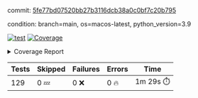 commit: [5fe77bd07520bb27b3116dcb38a0c0bf7c20b795](https://github.com/rcmdnk/homebrew-file/tree/5fe77bd07520bb27b3116dcb38a0c0bf7c20b795)

condition: branch=main, os=macos-latest, python_version=3.9

[![test](https://github.com/rcmdnk/homebrew-file/actions/workflows/test.yml/badge.svg)](https://github.com/rcmdnk/homebrew-file/actions/runs/15961675993)
<a href="https://github.com/rcmdnk/homebrew-file/blob/5fe77bd07520bb27b3116dcb38a0c0bf7c20b795/README.md"><img alt="Coverage" src="https://img.shields.io/badge/Coverage-62%25-yellow.svg" /></a><details><summary>Coverage Report </summary><table><tr><th>File</th><th>Stmts</th><th>Miss</th><th>Cover</th><th>Missing</th></tr><tbody><tr><td colspan="5"><b>bin</b></td></tr><tr><td>&nbsp; &nbsp;<a href="https://github.com/rcmdnk/homebrew-file/blob/5fe77bd07520bb27b3116dcb38a0c0bf7c20b795/bin/brew-file">brew-file</a></td><td>2162</td><td>815</td><td>62%</td><td><a href="https://github.com/rcmdnk/homebrew-file/blob/5fe77bd07520bb27b3116dcb38a0c0bf7c20b795/bin/brew-file#L56-L62">56&ndash;62</a>, <a href="https://github.com/rcmdnk/homebrew-file/blob/5fe77bd07520bb27b3116dcb38a0c0bf7c20b795/bin/brew-file#L149">149</a>, <a href="https://github.com/rcmdnk/homebrew-file/blob/5fe77bd07520bb27b3116dcb38a0c0bf7c20b795/bin/brew-file#L161">161</a>, <a href="https://github.com/rcmdnk/homebrew-file/blob/5fe77bd07520bb27b3116dcb38a0c0bf7c20b795/bin/brew-file#L164">164</a>, <a href="https://github.com/rcmdnk/homebrew-file/blob/5fe77bd07520bb27b3116dcb38a0c0bf7c20b795/bin/brew-file#L213">213</a>, <a href="https://github.com/rcmdnk/homebrew-file/blob/5fe77bd07520bb27b3116dcb38a0c0bf7c20b795/bin/brew-file#L307">307</a>, <a href="https://github.com/rcmdnk/homebrew-file/blob/5fe77bd07520bb27b3116dcb38a0c0bf7c20b795/bin/brew-file#L310">310</a>, <a href="https://github.com/rcmdnk/homebrew-file/blob/5fe77bd07520bb27b3116dcb38a0c0bf7c20b795/bin/brew-file#L378-L380">378&ndash;380</a>, <a href="https://github.com/rcmdnk/homebrew-file/blob/5fe77bd07520bb27b3116dcb38a0c0bf7c20b795/bin/brew-file#L389-L390">389&ndash;390</a>, <a href="https://github.com/rcmdnk/homebrew-file/blob/5fe77bd07520bb27b3116dcb38a0c0bf7c20b795/bin/brew-file#L484">484</a>, <a href="https://github.com/rcmdnk/homebrew-file/blob/5fe77bd07520bb27b3116dcb38a0c0bf7c20b795/bin/brew-file#L490-L493">490&ndash;493</a>, <a href="https://github.com/rcmdnk/homebrew-file/blob/5fe77bd07520bb27b3116dcb38a0c0bf7c20b795/bin/brew-file#L531-L555">531&ndash;555</a>, <a href="https://github.com/rcmdnk/homebrew-file/blob/5fe77bd07520bb27b3116dcb38a0c0bf7c20b795/bin/brew-file#L559-L567">559&ndash;567</a>, <a href="https://github.com/rcmdnk/homebrew-file/blob/5fe77bd07520bb27b3116dcb38a0c0bf7c20b795/bin/brew-file#L693">693</a>, <a href="https://github.com/rcmdnk/homebrew-file/blob/5fe77bd07520bb27b3116dcb38a0c0bf7c20b795/bin/brew-file#L813-L817">813&ndash;817</a>, <a href="https://github.com/rcmdnk/homebrew-file/blob/5fe77bd07520bb27b3116dcb38a0c0bf7c20b795/bin/brew-file#L830-L835">830&ndash;835</a>, <a href="https://github.com/rcmdnk/homebrew-file/blob/5fe77bd07520bb27b3116dcb38a0c0bf7c20b795/bin/brew-file#L846">846</a>, <a href="https://github.com/rcmdnk/homebrew-file/blob/5fe77bd07520bb27b3116dcb38a0c0bf7c20b795/bin/brew-file#L863">863</a>, <a href="https://github.com/rcmdnk/homebrew-file/blob/5fe77bd07520bb27b3116dcb38a0c0bf7c20b795/bin/brew-file#L867-L875">867&ndash;875</a>, <a href="https://github.com/rcmdnk/homebrew-file/blob/5fe77bd07520bb27b3116dcb38a0c0bf7c20b795/bin/brew-file#L884-L887">884&ndash;887</a>, <a href="https://github.com/rcmdnk/homebrew-file/blob/5fe77bd07520bb27b3116dcb38a0c0bf7c20b795/bin/brew-file#L889-L892">889&ndash;892</a>, <a href="https://github.com/rcmdnk/homebrew-file/blob/5fe77bd07520bb27b3116dcb38a0c0bf7c20b795/bin/brew-file#L894-L897">894&ndash;897</a>, <a href="https://github.com/rcmdnk/homebrew-file/blob/5fe77bd07520bb27b3116dcb38a0c0bf7c20b795/bin/brew-file#L908-L926">908&ndash;926</a>, <a href="https://github.com/rcmdnk/homebrew-file/blob/5fe77bd07520bb27b3116dcb38a0c0bf7c20b795/bin/brew-file#L977-L987">977&ndash;987</a>, <a href="https://github.com/rcmdnk/homebrew-file/blob/5fe77bd07520bb27b3116dcb38a0c0bf7c20b795/bin/brew-file#L990-L1017">990&ndash;1017</a>, <a href="https://github.com/rcmdnk/homebrew-file/blob/5fe77bd07520bb27b3116dcb38a0c0bf7c20b795/bin/brew-file#L1033-L1048">1033&ndash;1048</a>, <a href="https://github.com/rcmdnk/homebrew-file/blob/5fe77bd07520bb27b3116dcb38a0c0bf7c20b795/bin/brew-file#L1090">1090</a>, <a href="https://github.com/rcmdnk/homebrew-file/blob/5fe77bd07520bb27b3116dcb38a0c0bf7c20b795/bin/brew-file#L1106-L1111">1106&ndash;1111</a>, <a href="https://github.com/rcmdnk/homebrew-file/blob/5fe77bd07520bb27b3116dcb38a0c0bf7c20b795/bin/brew-file#L1115-L1117">1115&ndash;1117</a>, <a href="https://github.com/rcmdnk/homebrew-file/blob/5fe77bd07520bb27b3116dcb38a0c0bf7c20b795/bin/brew-file#L1121-L1124">1121&ndash;1124</a>, <a href="https://github.com/rcmdnk/homebrew-file/blob/5fe77bd07520bb27b3116dcb38a0c0bf7c20b795/bin/brew-file#L1128-L1130">1128&ndash;1130</a>, <a href="https://github.com/rcmdnk/homebrew-file/blob/5fe77bd07520bb27b3116dcb38a0c0bf7c20b795/bin/brew-file#L1134-L1136">1134&ndash;1136</a>, <a href="https://github.com/rcmdnk/homebrew-file/blob/5fe77bd07520bb27b3116dcb38a0c0bf7c20b795/bin/brew-file#L1140-L1142">1140&ndash;1142</a>, <a href="https://github.com/rcmdnk/homebrew-file/blob/5fe77bd07520bb27b3116dcb38a0c0bf7c20b795/bin/brew-file#L1146-L1148">1146&ndash;1148</a>, <a href="https://github.com/rcmdnk/homebrew-file/blob/5fe77bd07520bb27b3116dcb38a0c0bf7c20b795/bin/brew-file#L1152-L1154">1152&ndash;1154</a>, <a href="https://github.com/rcmdnk/homebrew-file/blob/5fe77bd07520bb27b3116dcb38a0c0bf7c20b795/bin/brew-file#L1158-L1161">1158&ndash;1161</a>, <a href="https://github.com/rcmdnk/homebrew-file/blob/5fe77bd07520bb27b3116dcb38a0c0bf7c20b795/bin/brew-file#L1165-L1167">1165&ndash;1167</a>, <a href="https://github.com/rcmdnk/homebrew-file/blob/5fe77bd07520bb27b3116dcb38a0c0bf7c20b795/bin/brew-file#L1185">1185</a>, <a href="https://github.com/rcmdnk/homebrew-file/blob/5fe77bd07520bb27b3116dcb38a0c0bf7c20b795/bin/brew-file#L1235-L1237">1235&ndash;1237</a>, <a href="https://github.com/rcmdnk/homebrew-file/blob/5fe77bd07520bb27b3116dcb38a0c0bf7c20b795/bin/brew-file#L1240">1240</a>, <a href="https://github.com/rcmdnk/homebrew-file/blob/5fe77bd07520bb27b3116dcb38a0c0bf7c20b795/bin/brew-file#L1246">1246</a>, <a href="https://github.com/rcmdnk/homebrew-file/blob/5fe77bd07520bb27b3116dcb38a0c0bf7c20b795/bin/brew-file#L1268-L1271">1268&ndash;1271</a>, <a href="https://github.com/rcmdnk/homebrew-file/blob/5fe77bd07520bb27b3116dcb38a0c0bf7c20b795/bin/brew-file#L1349">1349</a>, <a href="https://github.com/rcmdnk/homebrew-file/blob/5fe77bd07520bb27b3116dcb38a0c0bf7c20b795/bin/brew-file#L1386">1386</a>, <a href="https://github.com/rcmdnk/homebrew-file/blob/5fe77bd07520bb27b3116dcb38a0c0bf7c20b795/bin/brew-file#L1423">1423</a>, <a href="https://github.com/rcmdnk/homebrew-file/blob/5fe77bd07520bb27b3116dcb38a0c0bf7c20b795/bin/brew-file#L1426">1426</a>, <a href="https://github.com/rcmdnk/homebrew-file/blob/5fe77bd07520bb27b3116dcb38a0c0bf7c20b795/bin/brew-file#L1438">1438</a>, <a href="https://github.com/rcmdnk/homebrew-file/blob/5fe77bd07520bb27b3116dcb38a0c0bf7c20b795/bin/brew-file#L1440">1440</a>, <a href="https://github.com/rcmdnk/homebrew-file/blob/5fe77bd07520bb27b3116dcb38a0c0bf7c20b795/bin/brew-file#L1475-L1476">1475&ndash;1476</a>, <a href="https://github.com/rcmdnk/homebrew-file/blob/5fe77bd07520bb27b3116dcb38a0c0bf7c20b795/bin/brew-file#L1481-L1484">1481&ndash;1484</a>, <a href="https://github.com/rcmdnk/homebrew-file/blob/5fe77bd07520bb27b3116dcb38a0c0bf7c20b795/bin/brew-file#L1514-L1541">1514&ndash;1541</a>, <a href="https://github.com/rcmdnk/homebrew-file/blob/5fe77bd07520bb27b3116dcb38a0c0bf7c20b795/bin/brew-file#L1548">1548</a>, <a href="https://github.com/rcmdnk/homebrew-file/blob/5fe77bd07520bb27b3116dcb38a0c0bf7c20b795/bin/brew-file#L1550">1550</a>, <a href="https://github.com/rcmdnk/homebrew-file/blob/5fe77bd07520bb27b3116dcb38a0c0bf7c20b795/bin/brew-file#L1559-L1560">1559&ndash;1560</a>, <a href="https://github.com/rcmdnk/homebrew-file/blob/5fe77bd07520bb27b3116dcb38a0c0bf7c20b795/bin/brew-file#L1565">1565</a>, <a href="https://github.com/rcmdnk/homebrew-file/blob/5fe77bd07520bb27b3116dcb38a0c0bf7c20b795/bin/brew-file#L1571">1571</a>, <a href="https://github.com/rcmdnk/homebrew-file/blob/5fe77bd07520bb27b3116dcb38a0c0bf7c20b795/bin/brew-file#L1575-L1586">1575&ndash;1586</a>, <a href="https://github.com/rcmdnk/homebrew-file/blob/5fe77bd07520bb27b3116dcb38a0c0bf7c20b795/bin/brew-file#L1589-L1594">1589&ndash;1594</a>, <a href="https://github.com/rcmdnk/homebrew-file/blob/5fe77bd07520bb27b3116dcb38a0c0bf7c20b795/bin/brew-file#L1605-L1625">1605&ndash;1625</a>, <a href="https://github.com/rcmdnk/homebrew-file/blob/5fe77bd07520bb27b3116dcb38a0c0bf7c20b795/bin/brew-file#L1653">1653</a>, <a href="https://github.com/rcmdnk/homebrew-file/blob/5fe77bd07520bb27b3116dcb38a0c0bf7c20b795/bin/brew-file#L1692-L1699">1692&ndash;1699</a>, <a href="https://github.com/rcmdnk/homebrew-file/blob/5fe77bd07520bb27b3116dcb38a0c0bf7c20b795/bin/brew-file#L1706-L1714">1706&ndash;1714</a>, <a href="https://github.com/rcmdnk/homebrew-file/blob/5fe77bd07520bb27b3116dcb38a0c0bf7c20b795/bin/brew-file#L1730">1730</a>, <a href="https://github.com/rcmdnk/homebrew-file/blob/5fe77bd07520bb27b3116dcb38a0c0bf7c20b795/bin/brew-file#L1740">1740</a>, <a href="https://github.com/rcmdnk/homebrew-file/blob/5fe77bd07520bb27b3116dcb38a0c0bf7c20b795/bin/brew-file#L1746">1746</a>, <a href="https://github.com/rcmdnk/homebrew-file/blob/5fe77bd07520bb27b3116dcb38a0c0bf7c20b795/bin/brew-file#L1756">1756</a>, <a href="https://github.com/rcmdnk/homebrew-file/blob/5fe77bd07520bb27b3116dcb38a0c0bf7c20b795/bin/brew-file#L1765-L1766">1765&ndash;1766</a>, <a href="https://github.com/rcmdnk/homebrew-file/blob/5fe77bd07520bb27b3116dcb38a0c0bf7c20b795/bin/brew-file#L1770">1770</a>, <a href="https://github.com/rcmdnk/homebrew-file/blob/5fe77bd07520bb27b3116dcb38a0c0bf7c20b795/bin/brew-file#L1776">1776</a>, <a href="https://github.com/rcmdnk/homebrew-file/blob/5fe77bd07520bb27b3116dcb38a0c0bf7c20b795/bin/brew-file#L1782-L1786">1782&ndash;1786</a>, <a href="https://github.com/rcmdnk/homebrew-file/blob/5fe77bd07520bb27b3116dcb38a0c0bf7c20b795/bin/brew-file#L1802-L1809">1802&ndash;1809</a>, <a href="https://github.com/rcmdnk/homebrew-file/blob/5fe77bd07520bb27b3116dcb38a0c0bf7c20b795/bin/brew-file#L1816-L1820">1816&ndash;1820</a>, <a href="https://github.com/rcmdnk/homebrew-file/blob/5fe77bd07520bb27b3116dcb38a0c0bf7c20b795/bin/brew-file#L1824">1824</a>, <a href="https://github.com/rcmdnk/homebrew-file/blob/5fe77bd07520bb27b3116dcb38a0c0bf7c20b795/bin/brew-file#L1837-L1838">1837&ndash;1838</a>, <a href="https://github.com/rcmdnk/homebrew-file/blob/5fe77bd07520bb27b3116dcb38a0c0bf7c20b795/bin/brew-file#L1859-L1967">1859&ndash;1967</a>, <a href="https://github.com/rcmdnk/homebrew-file/blob/5fe77bd07520bb27b3116dcb38a0c0bf7c20b795/bin/brew-file#L1970-L1979">1970&ndash;1979</a>, <a href="https://github.com/rcmdnk/homebrew-file/blob/5fe77bd07520bb27b3116dcb38a0c0bf7c20b795/bin/brew-file#L1992">1992</a>, <a href="https://github.com/rcmdnk/homebrew-file/blob/5fe77bd07520bb27b3116dcb38a0c0bf7c20b795/bin/brew-file#L1997">1997</a>, <a href="https://github.com/rcmdnk/homebrew-file/blob/5fe77bd07520bb27b3116dcb38a0c0bf7c20b795/bin/brew-file#L2002-L2041">2002&ndash;2041</a>, <a href="https://github.com/rcmdnk/homebrew-file/blob/5fe77bd07520bb27b3116dcb38a0c0bf7c20b795/bin/brew-file#L2051-L2078">2051&ndash;2078</a>, <a href="https://github.com/rcmdnk/homebrew-file/blob/5fe77bd07520bb27b3116dcb38a0c0bf7c20b795/bin/brew-file#L2082-L2148">2082&ndash;2148</a>, <a href="https://github.com/rcmdnk/homebrew-file/blob/5fe77bd07520bb27b3116dcb38a0c0bf7c20b795/bin/brew-file#L2155-L2158">2155&ndash;2158</a>, <a href="https://github.com/rcmdnk/homebrew-file/blob/5fe77bd07520bb27b3116dcb38a0c0bf7c20b795/bin/brew-file#L2167-L2170">2167&ndash;2170</a>, <a href="https://github.com/rcmdnk/homebrew-file/blob/5fe77bd07520bb27b3116dcb38a0c0bf7c20b795/bin/brew-file#L2179-L2182">2179&ndash;2182</a>, <a href="https://github.com/rcmdnk/homebrew-file/blob/5fe77bd07520bb27b3116dcb38a0c0bf7c20b795/bin/brew-file#L2191-L2212">2191&ndash;2212</a>, <a href="https://github.com/rcmdnk/homebrew-file/blob/5fe77bd07520bb27b3116dcb38a0c0bf7c20b795/bin/brew-file#L2222-L2240">2222&ndash;2240</a>, <a href="https://github.com/rcmdnk/homebrew-file/blob/5fe77bd07520bb27b3116dcb38a0c0bf7c20b795/bin/brew-file#L2249-L2259">2249&ndash;2259</a>, <a href="https://github.com/rcmdnk/homebrew-file/blob/5fe77bd07520bb27b3116dcb38a0c0bf7c20b795/bin/brew-file#L2262-L2277">2262&ndash;2277</a>, <a href="https://github.com/rcmdnk/homebrew-file/blob/5fe77bd07520bb27b3116dcb38a0c0bf7c20b795/bin/brew-file#L2280-L2292">2280&ndash;2292</a>, <a href="https://github.com/rcmdnk/homebrew-file/blob/5fe77bd07520bb27b3116dcb38a0c0bf7c20b795/bin/brew-file#L2299">2299</a>, <a href="https://github.com/rcmdnk/homebrew-file/blob/5fe77bd07520bb27b3116dcb38a0c0bf7c20b795/bin/brew-file#L2303-L2310">2303&ndash;2310</a>, <a href="https://github.com/rcmdnk/homebrew-file/blob/5fe77bd07520bb27b3116dcb38a0c0bf7c20b795/bin/brew-file#L2317-L2318">2317&ndash;2318</a>, <a href="https://github.com/rcmdnk/homebrew-file/blob/5fe77bd07520bb27b3116dcb38a0c0bf7c20b795/bin/brew-file#L2347">2347</a>, <a href="https://github.com/rcmdnk/homebrew-file/blob/5fe77bd07520bb27b3116dcb38a0c0bf7c20b795/bin/brew-file#L2353">2353</a>, <a href="https://github.com/rcmdnk/homebrew-file/blob/5fe77bd07520bb27b3116dcb38a0c0bf7c20b795/bin/brew-file#L2361-L2365">2361&ndash;2365</a>, <a href="https://github.com/rcmdnk/homebrew-file/blob/5fe77bd07520bb27b3116dcb38a0c0bf7c20b795/bin/brew-file#L2376-L2379">2376&ndash;2379</a>, <a href="https://github.com/rcmdnk/homebrew-file/blob/5fe77bd07520bb27b3116dcb38a0c0bf7c20b795/bin/brew-file#L2386">2386</a>, <a href="https://github.com/rcmdnk/homebrew-file/blob/5fe77bd07520bb27b3116dcb38a0c0bf7c20b795/bin/brew-file#L2393">2393</a>, <a href="https://github.com/rcmdnk/homebrew-file/blob/5fe77bd07520bb27b3116dcb38a0c0bf7c20b795/bin/brew-file#L2397">2397</a>, <a href="https://github.com/rcmdnk/homebrew-file/blob/5fe77bd07520bb27b3116dcb38a0c0bf7c20b795/bin/brew-file#L2418-L2451">2418&ndash;2451</a>, <a href="https://github.com/rcmdnk/homebrew-file/blob/5fe77bd07520bb27b3116dcb38a0c0bf7c20b795/bin/brew-file#L2471">2471</a>, <a href="https://github.com/rcmdnk/homebrew-file/blob/5fe77bd07520bb27b3116dcb38a0c0bf7c20b795/bin/brew-file#L2488-L2489">2488&ndash;2489</a>, <a href="https://github.com/rcmdnk/homebrew-file/blob/5fe77bd07520bb27b3116dcb38a0c0bf7c20b795/bin/brew-file#L2493">2493</a>, <a href="https://github.com/rcmdnk/homebrew-file/blob/5fe77bd07520bb27b3116dcb38a0c0bf7c20b795/bin/brew-file#L2498-L2499">2498&ndash;2499</a>, <a href="https://github.com/rcmdnk/homebrew-file/blob/5fe77bd07520bb27b3116dcb38a0c0bf7c20b795/bin/brew-file#L2505-L2525">2505&ndash;2525</a>, <a href="https://github.com/rcmdnk/homebrew-file/blob/5fe77bd07520bb27b3116dcb38a0c0bf7c20b795/bin/brew-file#L2529-L2539">2529&ndash;2539</a>, <a href="https://github.com/rcmdnk/homebrew-file/blob/5fe77bd07520bb27b3116dcb38a0c0bf7c20b795/bin/brew-file#L2542">2542</a>, <a href="https://github.com/rcmdnk/homebrew-file/blob/5fe77bd07520bb27b3116dcb38a0c0bf7c20b795/bin/brew-file#L2558">2558</a>, <a href="https://github.com/rcmdnk/homebrew-file/blob/5fe77bd07520bb27b3116dcb38a0c0bf7c20b795/bin/brew-file#L2562-L2568">2562&ndash;2568</a>, <a href="https://github.com/rcmdnk/homebrew-file/blob/5fe77bd07520bb27b3116dcb38a0c0bf7c20b795/bin/brew-file#L2570">2570</a>, <a href="https://github.com/rcmdnk/homebrew-file/blob/5fe77bd07520bb27b3116dcb38a0c0bf7c20b795/bin/brew-file#L2576">2576</a>, <a href="https://github.com/rcmdnk/homebrew-file/blob/5fe77bd07520bb27b3116dcb38a0c0bf7c20b795/bin/brew-file#L2605-L2617">2605&ndash;2617</a>, <a href="https://github.com/rcmdnk/homebrew-file/blob/5fe77bd07520bb27b3116dcb38a0c0bf7c20b795/bin/brew-file#L2633-L2634">2633&ndash;2634</a>, <a href="https://github.com/rcmdnk/homebrew-file/blob/5fe77bd07520bb27b3116dcb38a0c0bf7c20b795/bin/brew-file#L2636">2636</a>, <a href="https://github.com/rcmdnk/homebrew-file/blob/5fe77bd07520bb27b3116dcb38a0c0bf7c20b795/bin/brew-file#L2646">2646</a>, <a href="https://github.com/rcmdnk/homebrew-file/blob/5fe77bd07520bb27b3116dcb38a0c0bf7c20b795/bin/brew-file#L2661-L2908">2661&ndash;2908</a>, <a href="https://github.com/rcmdnk/homebrew-file/blob/5fe77bd07520bb27b3116dcb38a0c0bf7c20b795/bin/brew-file#L2928-L2930">2928&ndash;2930</a>, <a href="https://github.com/rcmdnk/homebrew-file/blob/5fe77bd07520bb27b3116dcb38a0c0bf7c20b795/bin/brew-file#L2939-L2949">2939&ndash;2949</a>, <a href="https://github.com/rcmdnk/homebrew-file/blob/5fe77bd07520bb27b3116dcb38a0c0bf7c20b795/bin/brew-file#L2961-L2967">2961&ndash;2967</a>, <a href="https://github.com/rcmdnk/homebrew-file/blob/5fe77bd07520bb27b3116dcb38a0c0bf7c20b795/bin/brew-file#L2979-L2993">2979&ndash;2993</a>, <a href="https://github.com/rcmdnk/homebrew-file/blob/5fe77bd07520bb27b3116dcb38a0c0bf7c20b795/bin/brew-file#L2999-L3036">2999&ndash;3036</a>, <a href="https://github.com/rcmdnk/homebrew-file/blob/5fe77bd07520bb27b3116dcb38a0c0bf7c20b795/bin/brew-file#L3044-L3068">3044&ndash;3068</a>, <a href="https://github.com/rcmdnk/homebrew-file/blob/5fe77bd07520bb27b3116dcb38a0c0bf7c20b795/bin/brew-file#L3072-L3085">3072&ndash;3085</a>, <a href="https://github.com/rcmdnk/homebrew-file/blob/5fe77bd07520bb27b3116dcb38a0c0bf7c20b795/bin/brew-file#L3089-L3102">3089&ndash;3102</a>, <a href="https://github.com/rcmdnk/homebrew-file/blob/5fe77bd07520bb27b3116dcb38a0c0bf7c20b795/bin/brew-file#L3106">3106</a>, <a href="https://github.com/rcmdnk/homebrew-file/blob/5fe77bd07520bb27b3116dcb38a0c0bf7c20b795/bin/brew-file#L3136-L3137">3136&ndash;3137</a>, <a href="https://github.com/rcmdnk/homebrew-file/blob/5fe77bd07520bb27b3116dcb38a0c0bf7c20b795/bin/brew-file#L3228">3228</a>, <a href="https://github.com/rcmdnk/homebrew-file/blob/5fe77bd07520bb27b3116dcb38a0c0bf7c20b795/bin/brew-file#L3230">3230</a>, <a href="https://github.com/rcmdnk/homebrew-file/blob/5fe77bd07520bb27b3116dcb38a0c0bf7c20b795/bin/brew-file#L3235-L3246">3235&ndash;3246</a>, <a href="https://github.com/rcmdnk/homebrew-file/blob/5fe77bd07520bb27b3116dcb38a0c0bf7c20b795/bin/brew-file#L3262">3262</a>, <a href="https://github.com/rcmdnk/homebrew-file/blob/5fe77bd07520bb27b3116dcb38a0c0bf7c20b795/bin/brew-file#L3280-L3297">3280&ndash;3297</a>, <a href="https://github.com/rcmdnk/homebrew-file/blob/5fe77bd07520bb27b3116dcb38a0c0bf7c20b795/bin/brew-file#L3320">3320</a>, <a href="https://github.com/rcmdnk/homebrew-file/blob/5fe77bd07520bb27b3116dcb38a0c0bf7c20b795/bin/brew-file#L3326">3326</a>, <a href="https://github.com/rcmdnk/homebrew-file/blob/5fe77bd07520bb27b3116dcb38a0c0bf7c20b795/bin/brew-file#L3330-L3341">3330&ndash;3341</a>, <a href="https://github.com/rcmdnk/homebrew-file/blob/5fe77bd07520bb27b3116dcb38a0c0bf7c20b795/bin/brew-file#L3350">3350</a>, <a href="https://github.com/rcmdnk/homebrew-file/blob/5fe77bd07520bb27b3116dcb38a0c0bf7c20b795/bin/brew-file#L3362">3362</a>, <a href="https://github.com/rcmdnk/homebrew-file/blob/5fe77bd07520bb27b3116dcb38a0c0bf7c20b795/bin/brew-file#L3364-L3368">3364&ndash;3368</a>, <a href="https://github.com/rcmdnk/homebrew-file/blob/5fe77bd07520bb27b3116dcb38a0c0bf7c20b795/bin/brew-file#L3372-L3375">3372&ndash;3375</a>, <a href="https://github.com/rcmdnk/homebrew-file/blob/5fe77bd07520bb27b3116dcb38a0c0bf7c20b795/bin/brew-file#L3378-L3381">3378&ndash;3381</a>, <a href="https://github.com/rcmdnk/homebrew-file/blob/5fe77bd07520bb27b3116dcb38a0c0bf7c20b795/bin/brew-file#L3384-L3392">3384&ndash;3392</a>, <a href="https://github.com/rcmdnk/homebrew-file/blob/5fe77bd07520bb27b3116dcb38a0c0bf7c20b795/bin/brew-file#L3421-L3428">3421&ndash;3428</a>, <a href="https://github.com/rcmdnk/homebrew-file/blob/5fe77bd07520bb27b3116dcb38a0c0bf7c20b795/bin/brew-file#L3439-L3446">3439&ndash;3446</a>, <a href="https://github.com/rcmdnk/homebrew-file/blob/5fe77bd07520bb27b3116dcb38a0c0bf7c20b795/bin/brew-file#L3527-L3529">3527&ndash;3529</a>, <a href="https://github.com/rcmdnk/homebrew-file/blob/5fe77bd07520bb27b3116dcb38a0c0bf7c20b795/bin/brew-file#L3552">3552</a>, <a href="https://github.com/rcmdnk/homebrew-file/blob/5fe77bd07520bb27b3116dcb38a0c0bf7c20b795/bin/brew-file#L3558">3558</a>, <a href="https://github.com/rcmdnk/homebrew-file/blob/5fe77bd07520bb27b3116dcb38a0c0bf7c20b795/bin/brew-file#L4121-L4122">4121&ndash;4122</a>, <a href="https://github.com/rcmdnk/homebrew-file/blob/5fe77bd07520bb27b3116dcb38a0c0bf7c20b795/bin/brew-file#L4125">4125</a>, <a href="https://github.com/rcmdnk/homebrew-file/blob/5fe77bd07520bb27b3116dcb38a0c0bf7c20b795/bin/brew-file#L4129">4129</a>, <a href="https://github.com/rcmdnk/homebrew-file/blob/5fe77bd07520bb27b3116dcb38a0c0bf7c20b795/bin/brew-file#L4137">4137</a>, <a href="https://github.com/rcmdnk/homebrew-file/blob/5fe77bd07520bb27b3116dcb38a0c0bf7c20b795/bin/brew-file#L4142-L4144">4142&ndash;4144</a>, <a href="https://github.com/rcmdnk/homebrew-file/blob/5fe77bd07520bb27b3116dcb38a0c0bf7c20b795/bin/brew-file#L4146-L4148">4146&ndash;4148</a>, <a href="https://github.com/rcmdnk/homebrew-file/blob/5fe77bd07520bb27b3116dcb38a0c0bf7c20b795/bin/brew-file#L4153-L4154">4153&ndash;4154</a>, <a href="https://github.com/rcmdnk/homebrew-file/blob/5fe77bd07520bb27b3116dcb38a0c0bf7c20b795/bin/brew-file#L4156-L4158">4156&ndash;4158</a>, <a href="https://github.com/rcmdnk/homebrew-file/blob/5fe77bd07520bb27b3116dcb38a0c0bf7c20b795/bin/brew-file#L4160-L4161">4160&ndash;4161</a>, <a href="https://github.com/rcmdnk/homebrew-file/blob/5fe77bd07520bb27b3116dcb38a0c0bf7c20b795/bin/brew-file#L4163-L4237">4163&ndash;4237</a>, <a href="https://github.com/rcmdnk/homebrew-file/blob/5fe77bd07520bb27b3116dcb38a0c0bf7c20b795/bin/brew-file#L4243-L4253">4243&ndash;4253</a></td></tr><tr><td><b>TOTAL</b></td><td><b>2162</b></td><td><b>815</b></td><td><b>62%</b></td><td>&nbsp;</td></tr></tbody></table></details>

| Tests | Skipped | Failures | Errors | Time |
| ----- | ------- | -------- | -------- | ------------------ |
| 129 | 0 :zzz: | 0 :x: | 0 :fire: | 1m 29s :stopwatch: |

